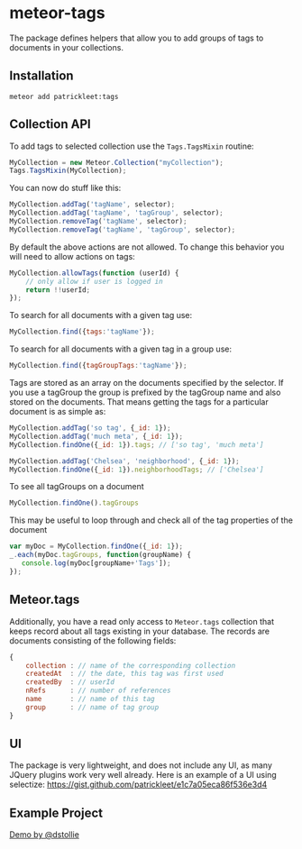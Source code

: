 # meteor-tags

The package defines helpers that allow you to add groups of tags to documents in your collections.

## Installation
```
meteor add patrickleet:tags
```

## Collection API

To add tags to selected collection use the `Tags.TagsMixin` routine:
```javascript
MyCollection = new Meteor.Collection("myCollection");
Tags.TagsMixin(MyCollection);
```
You can now do stuff like this:
```javascript
MyCollection.addTag('tagName', selector);
MyCollection.addTag('tagName', 'tagGroup', selector);
MyCollection.removeTag('tagName', selector);
MyCollection.removeTag('tagName', 'tagGroup', selector);
```

By default the above actions are not allowed. To change this behavior you will need to allow actions on tags:
```javascript
MyCollection.allowTags(function (userId) {
    // only allow if user is logged in
    return !!userId;
});
```

To search for all documents with a given tag use:
```javascript
MyCollection.find({tags:'tagName'});
```

To search for all documents with a given tag in a group use:
```javascript
MyCollection.find({tagGroupTags:'tagName'});
```

Tags are stored as an array on the documents specified by the selector. If you use a tagGroup the group is prefixed by the tagGroup name and also stored on the documents. That means getting the tags for a particular document is as simple as:
```javascript 
MyCollection.addTag('so tag', {_id: 1});
MyCollection.addTag('much meta', {_id: 1});
MyCollection.findOne({_id: 1}).tags; // ['so tag', 'much meta']

MyCollection.addTag('Chelsea', 'neighborhood', {_id: 1});
MyCollection.findOne({_id: 1}).neighborhoodTags; // ['Chelsea']

```

To see all tagGroups on a document
```javascript
MyCollection.findOne().tagGroups 
```
This may be useful to loop through and check all of the tag properties of the document
```javascript
var myDoc = MyCollection.findOne({_id: 1});
_.each(myDoc.tagGroups, function(groupName) {
   console.log(myDoc[groupName+'Tags']);
});
```

## Meteor.tags

Additionally, you have a read only access to `Meteor.tags` collection that keeps record about all tags existing in your database. The records are documents consisting of the following fields:
```javascript
{
    collection : // name of the corresponding collection
    createdAt  : // the date, this tag was first used
    createdBy  : // userId
    nRefs      : // number of references
    name       : // name of this tag
    group      : // name of tag group
}
```

## UI

The package is very lightweight, and does not include any UI, as many JQuery plugins work very well already. Here is an example of a UI using selectize: https://gist.github.com/patrickleet/e1c7a05eca86f536e3d4

## Example Project
[Demo by @dstollie](https://github.com/dstollie/patrickleet-tags-demo)
